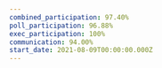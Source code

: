 ```yaml
---
combined_participation: 97.40%
poll_participation: 96.88%
exec_participation: 100%
communication: 94.00%
start_date: 2021-08-09T00:00:00.000Z
---
```

